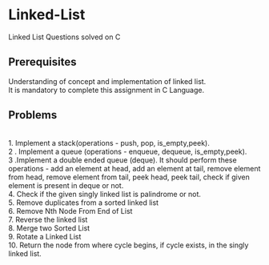 # Linked-List
Linked List Questions solved on C

## Prerequisites

Understanding of concept and implementation of linked list. <br />
It is mandatory to complete this assignment in C Language.  <br />


## Problems
 <br />
1. Implement a stack(operations - push, pop, is_empty,peek). 
 <br />
2 . Implement a queue (operations - enqueue, dequeue, is_empty,peek). 
 <br />
3 .Implement a double ended queue (deque). It should perform these operations - add an element at head, add an element at tail, remove element from head, remove element from tail, peek head, peek tail, check if given element is present in deque or not.
 <br />
4. Check if the given singly linked list is palindrome or not.
 <br />
5. Remove duplicates from a sorted linked list
 <br />
6. Remove Nth Node From End of List
 <br />
7. Reverse the linked list
 <br />
8. Merge two Sorted List
 <br />
9. Rotate a Linked List
 <br />
10. Return the node from where cycle begins, if cycle exists, in the singly linked list.
 <br />
